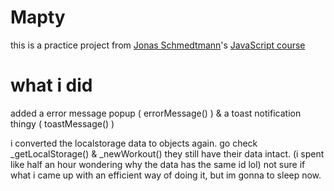 # Mapty

this is a practice project from [Jonas Schmedtmann](https://www.udemy.com/user/jonasschmedtmann/)'s [JavaScript course](https://www.udemy.com/course/the-complete-javascript-course/)


# what i did
added a error message popup ( errorMessage() ) & a toast notification thingy ( toastMessage() )

i converted the localstorage data to objects again. go check _getLocalStorage() & _newWorkout() they still have their data intact. (i spent like half an hour wondering why the data has the same id lol)
not sure if what i came up with an efficient way of doing it, but im gonna to sleep now.
